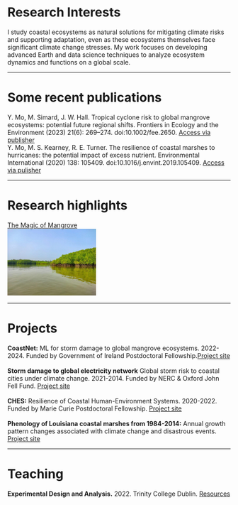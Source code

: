 # Research Interests
I study coastal ecosystems as natural solutions for mitigating climate risks and supporting adaptation, even as these ecosystems themselves face significant climate change stresses. My work focuses on developing advanced Earth and data science techniques to analyze ecosystem dynamics and functions on a global scale.
***
# Some recent publications
Y. Mo, M. Simard, J. W. Hall. Tropical cyclone risk to global mangrove ecosystems: potential future regional shifts. Frontiers in Ecology and the Environment (2023) 21(6): 269–274. doi:10.1002/fee.2650. [Access via publisher](https://esajournals.onlinelibrary.wiley.com/doi/full/10.1002/fee.2650) 
<br/>Y. Mo, M. S. Kearney, R. E. Turner. The resilience of coastal marshes to hurricanes: the potential impact of excess nutrient. Environmental International (2020) 138: 105409. doi:10.1016/j.envint.2019.105409. [Access via pulisher](https://www.sciencedirect.com/science/article/pii/S0160412019312814#:~:text=Because%20excess%20nutrient%20can%20reduce,the%20marshes'%20susceptibility%20to%20hurricanes.)
***
# Research highlights
[The Magic of Mangrove ](https://www.youtube.com/watch?v=2gAxHTHOSKk) <br/> <img src="assets/img/mangrove.jpg" width="200">
***
# Projects
**CoastNet:** ML for storm damage to global mangrove ecosystems. 2022-2024. Funded by Government of Ireland Postdoctoral Fellowship.[Project site]()
<br/>
<br/>**Storm damage to global electricity network** Global storm risk to coastal cities under climate change. 2021-2014. Funded by NERC & Oxford John Fell Fund. [Project site]()
<br/>
<br/>**CHES:** Resilience of Coastal Human-Environment Systems. 2020-2022. Funded by Marie Curie Postdoctoral Fellowship. [Project site](https://github.com/moyu-ENV/CHES)
<br/>
<br/>**Phenology of Louisiana coastal marshes from 1984-2014:** Annual growth pattern changes associated with climate change and disastrous events. [Project site]() 
***
# Teaching 
**Experimental Design and Analysis.** 2022. Trinity College Dublin. [Resources](https://github.com/moyu-ENV/Teaching/tree/main/TCD-ZOU33070)
